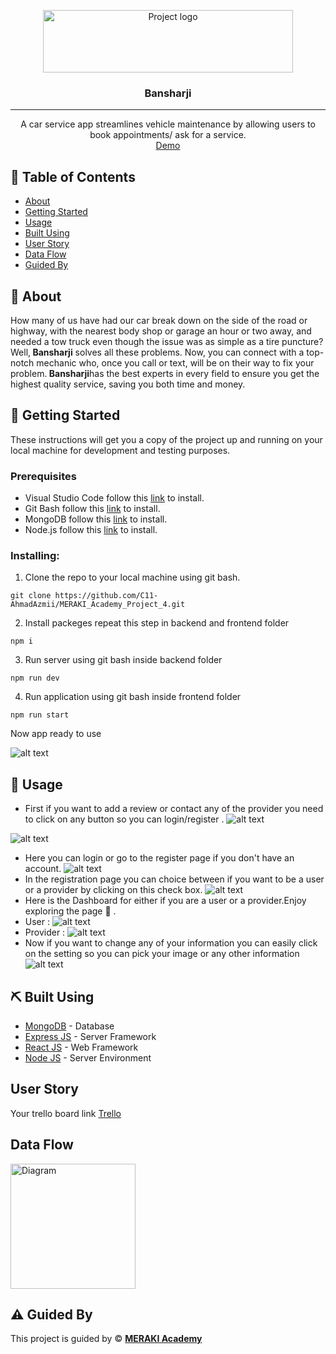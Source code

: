 <p align="center">

 <img width="400px" height="100px" src="frontend\public\logo.png" alt="Project logo">

</p>

<h3 align="center">Bansharji
</h3>

---

<p align="center"> 
A car service app streamlines vehicle maintenance by allowing users to  book appointments/ ask for a service.
    <br> 
<a href=''>Demo</a>
    <br> 
</p>

## 📝 Table of Contents

- [About](#about)
- [Getting Started](#getting_started)
- [Usage](#usage)
- [Built Using](#built_using)
- [User Story](#user_story)
- [Data Flow](#data_flow)
- [Guided By](#guided_by)

## 🧐 About <a name = "about"></a>

How many of us have had our car break down on the side of the road or highway, with the nearest body shop or garage an hour or two away, and needed a tow truck even though the issue was as simple as a tire puncture? Well,<b> Bansharji</b> solves all these problems. Now, you can connect with a top-notch mechanic who, once you call or text, will be on their way to fix your problem.<b> Bansharji</b>has the best experts in every field to ensure you get the highest quality service, saving you both time and money.

## 🏁 Getting Started <a name = "getting_started"></a>

These instructions will get you a copy of the project up and running on your local machine for development and testing purposes.

### Prerequisites

- Visual Studio Code follow this <a href='https://code.visualstudio.com/download'>link</a> to install.
- Git Bash follow this <a href='https://git-scm.com/downloads'>link</a> to install.
- MongoDB follow this <a href='https://www.mongodb.com/try/download/community'>link</a> to install.
- Node.js follow this <a href='https://nodejs.org/en/download/package-manager'>link</a> to install.

### Installing:

1. Clone the repo to your local machine using git bash.

```
git clone https://github.com/C11-AhmadAzmii/MERAKI_Academy_Project_4.git
```

2. Install packeges repeat this step in backend and frontend folder

```
npm i
```

3. Run server using git bash inside backend folder

```
npm run dev
```

4. Run application using git bash inside frontend folder

```
npm run start
```

Now app ready to use 

![alt text](images/image.png)

## 🎈 Usage <a name="usage"></a>

- First if you want to add a review or contact any of the provider you need to click on any button so you can login/register .
![alt text](images/images(1).png) 

![alt text](images/images(2).png)
- Here you can login or go to the register page if you don't have an account.
![alt text](images/images(3).png)
- In the registration page you can choice between if you want to be a user or a provider by clicking on this check box.
![alt text](images/images(4).png)
- Here is the Dashboard for either if you are a user or a provider.Enjoy exploring the page 🧐 .
- User :
![alt text](images/images(5).png)
- Provider :
![alt text](images/images(7).png)
- Now if you want to change any of your information you can easily click on the setting so you can pick your image or any other information 
![alt text](images/images(6).png)

## ⛏️ Built Using <a name = "built_using"></a>

- [MongoDB](https://www.mongodb.com/) - Database
- [Express JS](https://expressjs.com/) - Server Framework
- [React JS](https://https://reactjs.org/) - Web Framework
- [Node JS](https://nodejs.org/en/) - Server Environment

## User Story <a name = "#user_story"></a>

Your trello board link
<a href=''>Trello</a>

## Data Flow <a name = "#data_flow"></a>

<img width=200px height=200px src="https://cacoo.com/assets/site/img/templates/screenshots/er-database-diagram.png" alt="Diagram"></a>

## ⚠️ Guided By <a name = "guided_by"></a>

This project is guided by ©️ **[MERAKI Academy](https://www.meraki-academy.org)**